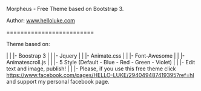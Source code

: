 Morpheus - Free Theme based on Bootstrap 3.

Author: www.helloluke.com

=========================

Theme based on:

|
|
|- Boostrap 3
|
|
|- Jquery
|
|
|- Animate.css
|
|
|- Font-Awesome
|
|
|- Animatescroll.js
|
|
|- 5 Style (Default - Blue - Red - Green - Violet)
|
|
|- Edit text and image, publish!
|
|
|- Please, if you use this free theme click https://www.facebook.com/pages/HELLO-LUKE/294049487419395?ref=hl and support my personal facebook page.
